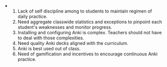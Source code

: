 - 1. Lack of self discipline among to students to maintain regimen of daily practice.
  2. Need aggregate classwide statistics and exceptions to pinpoint each student's weaknesses and monitor progress.
  3. Installing and configuring Anki is complex. Teachers should not have to deal with those complexities.
  4. Need quality Anki decks aligned with the curriculum.
  5. Anki is best used out of class.
  6. Need of gamification and incentives to encourage continuous Anki practice.
